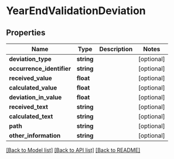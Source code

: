 # YearEndValidationDeviation

## Properties
Name | Type | Description | Notes
------------ | ------------- | ------------- | -------------
**deviation_type** | **string** |  | [optional] 
**occurrence_identifier** | **string** |  | [optional] 
**received_value** | **float** |  | [optional] 
**calculated_value** | **float** |  | [optional] 
**deviation_in_value** | **float** |  | [optional] 
**received_text** | **string** |  | [optional] 
**calculated_text** | **string** |  | [optional] 
**path** | **string** |  | [optional] 
**other_information** | **string** |  | [optional] 

[[Back to Model list]](../README.md#documentation-for-models) [[Back to API list]](../README.md#documentation-for-api-endpoints) [[Back to README]](../README.md)


